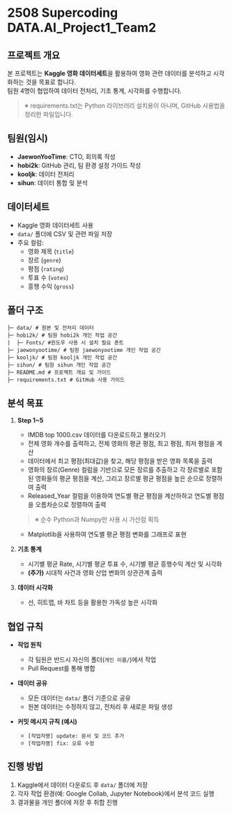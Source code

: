 # 2508 Supercoding DATA.AI_Project1_Team2

## 프로젝트 개요
본 프로젝트는 **Kaggle 영화 데이터세트**을 활용하여 영화 관련 데이터를 분석하고 시각화하는 것을 목표로 합니다.  
팀원 4명이 협업하여 데이터 전처리, 기초 통계, 시각화를 수행합니다.  
>  ※ requirements.txt는 Python 라이브러리 설치용이 아니며, GitHub 사용법을 정리한 파일입니다.

## 팀원(임시)
- **JaewonYooTime**: CTO, 회의록 작성 
- **hobi2k**: GitHub 관리, 팀 환경 설정 가이드 작성
- **kooljk**: 데이터 전처리
- **sihun**: 데이터 통합 및 분석

## 데이터세트
- Kaggle 영화 데이터세트 사용
- `data/` 폴더에 CSV 및 관련 파일 저장
- 주요 컬럼:
  - 영화 제목 (`title`)
  - 장르 (`genre`)
  - 평점 (`rating`)
  - 투표 수 (`votes`)
  - 흥행 수익 (`gross`)

## 폴더 구조
```
├─ data/ # 원본 및 전처리 데이터
├─ hobi2k/ # 팀원 hobi2k 개인 작업 공간
|  ├─ Fonts/ #윈도우 사용 시 설치 필요 폰트
├─ jaewonyootime/ # 팀원 jaewonyootime 개인 작업 공간
├─ kooljk/ # 팀원 kooljk 개인 작업 공간
├─ sihun/ # 팀원 sihun 개인 작업 공간
├─ README.md # 프로젝트 개요 및 가이드
├─ requirements.txt # GitHub 사용 가이드
``` 

## 분석 목표
1. **Step 1~5**  
   - IMDB top 1000.csv 데이터를 다운로드하고 불러오기
   - 전체 영화 개수를 출력하고, 전체 영화의 평균 평점, 최고 평점, 최저 평점을 계산
   - 데이터에서 최고 평점(최대값)을 찾고, 해당 평점을 받은 영화 목록을 출력
   - 영화의 장르(Genre) 컬럼을 기반으로 모든 장르를 추출하고 각 장르별로 포함된 영화들의 평균 평점을 계산, 그리고 장르별 평균 평점을 높은 순으로 정렬하여 출력
   - Released_Year 컬럼을 이용하여 연도별 평균 평점을 계산하하고 연도별 평점을 오름차순으로 정렬하여 출력
    >  ※ 순수 Python과 Numpy만 사용 시 가산점 획득
   - Matplotlib을 사용하여 연도별 평균 평점 변화를 그래프로 표현

2. **기초 통계**  
   - 시기별 평균 Rate, 시기별 평균 투표 수, 시기별 평균 흥행수익 계산 및 시각화 
   - **(추가)** 시대적 사건과 영화 산업 변화의 상관관계 출력  

3. **데이터 시각화**  
   - 선, 히트맵, 바 차트 등을 활용한 가독성 높은 시각화  

## 협업 규칙
- **작업 원칙**
  - 각 팀원은 반드시 자신의 폴더(`개인 이름/`)에서 작업  
  - Pull Request를 통해 병합  

- **데이터 공유**
  - 모든 데이터는 `data/` 폴더 기준으로 공유  
  - 원본 데이터는 수정하지 않고, 전처리 후 새로운 파일 생성  

- **커밋 메시지 규칙 (예시)**
  - `[작업자명] update: 문서 및 코드 추가`
  - `[작업자명] fix: 오류 수정`

## 진행 방법
1. Kaggle에서 데이터 다운로드 후 `data/` 폴더에 저장  
2. 각자 작업 환경(예: Google Collab, Jupyter Notebook)에서 분석 코드 실행  
3. 결과물을 개인 폴더에 저장 후 취합 진행  

